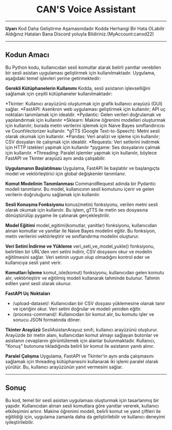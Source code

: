 <h1 align = 'Center'>CAN'S Voice Assistant</h1>

----------------------------------------------------------------------------------------

**Uyarı**
Kod Daha Geliştirme Aşamasındadır Kodda Herhangi Bir Hata OLabilir Aldığınız Hataları Bana Discord yoluyla Bildiriniz.(MyAccount:canxd22)

----------------------------------------------------------------------------------------

## Kodun Amacı 
Bu Python kodu, kullanıcıdan sesli komutlar alarak belirli yanıtlar verebilen bir sesli asistan uygulaması geliştirmek için kullanılmaktadır. Uygulama, aşağıdaki temel işlevleri yerine getirmektedir:

**Gerekli Kütüphanelerin Kullanımı**
Kodda, sesli asistanın işlevselliğini sağlamak için çeşitli kütüphaneler kullanılmaktadır:

*Tkinter: Kullanıcı arayüzünü oluşturmak için grafik kullanıcı arayüzü (GUI) sağlar.
*FastAPI: Asenkron web uygulaması geliştirmek için kullanılır; API uç noktaları tanımlamak için idealdir.
*Pydantic: Gelen verileri doğrulamak ve yapılandırmak için kullanılır
*Sklearn: Makine öğrenimi modelleri oluşturmak için kullanılır; burada metin verilerini işlemek için Naive Bayes sınıflandırıcısı ve CountVectorizer kullanılır.
*gTTS (Google Text-to-Speech): Metni sesli olarak okumak için kullanılır.
*Pandas: Veri analizi ve işleme için kullanılır; CSV dosyaları ile çalışmak için idealdir.
*Requests: Veri setlerini indirmek için HTTP istekleri yapmak için kullanılır
*pygame: Ses dosyalarını çalmak için kullanılır.
*Threading: Paralel işlemler yapmak için kullanılır, böylece FastAPI ve Tkinter arayüzü aynı anda çalışabilir.

**Uygulamanın Başlatılması**
Uygulama, FastAPI ile başlatılır ve başlangıçta model ve vektörleştirici için global değişkenler tanımlanır.

**Komut Modelinin Tanımlanması**
CommandRequest adında bir Pydantic modeli tanımlanır. Bu model, kullanıcının sesli komutunu içerir ve gelen verilerin doğruluğunu sağlamak için kullanılır.

**Sesli Konuşma Fonksiyonu**
konus(metin) fonksiyonu, verilen metni sesli olarak okumak için kullanılır. Bu işlem, gTTS ile metin ses dosyasına dönüştürülüp pygame ile çalınarak gerçekleştirilir.

**Model Eğitimi**
model_egitimi(komutlar, yanitlar) fonksiyonu, kullanıcıdan alınan komutlar ve yanıtlar ile Naive Bayes modelini eğitir. Bu fonksiyon, metin verilerini vektörleştirir ve sınıflandırma modelini oluşturur.

**Veri Setini İndirme ve Yükleme**
veri_seti_ve_model_yukle() fonksiyonu, belirtilen bir URL'den veri setini indirir, CSV dosyasını okur ve modelin eğitilmesini sağlar. Veri setinin uygun olup olmadığını kontrol eder ve kullanıcıya sesli yanıt verir.

**Komutları İşleme**
komut_isle(komut) fonksiyonu, kullanıcıdan gelen komutu alır, vektörleştirir ve eğitilmiş modeli kullanarak tahminde bulunur. Tahmin edilen yanıt sesli olarak okunur.

**FastAPI Uç Noktaları**
* /upload-dataset/: Kullanıcıdan bir CSV dosyası yüklemesine olanak tanır ve içeriğini okur. Veri setini doğrular ve modeli yeniden eğitir.
* /process-command/: Kullanıcıdan bir komut alır, bu komutu işler ve sonucu JSON formatında döner.

**Tkinter Arayüzü**
SesliAsistanArayuz sınıfı, kullanıcı arayüzünü oluşturur. Arayüzde bir metin alanı, kullanıcıdan komut almayı sağlayan butonlar ve asistanın cevaplarını görüntülemek için alanlar bulunmaktadır. Kullanıcı, "Konuş" butonuna tıkladığında belirli bir komut ile asistanın yanıtı alınır.

**Paralel Çalışma**
Uygulama, FastAPI ve Tkinter'in aynı anda çalışmasını sağlamak için threading kütüphanesini kullanarak iki işlemi paralel olarak yürütür. Bu, kullanıcı arayüzünün yanıt vermesini sağlar.

---------------------------------------------------------------------------------------------------------------------

## Sonuç
Bu kod, temel bir sesli asistan uygulaması oluşturmak için tasarlanmış bir yapıdır. Kullanıcıdan alınan sesli komutlara göre yanıtlar vererek, kullanıcı etkileşimini artırır. Makine öğrenimi modeli, belirli komut ve yanıt çiftleri ile eğitildiği için, uygulama zamanla daha da geliştirilebilir ve kullanıcı deneyimi iyileştirilebilir.

























